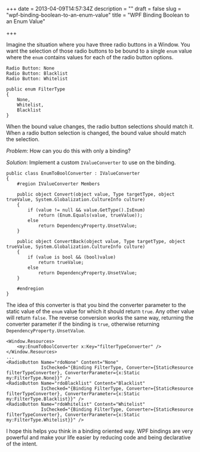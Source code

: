 +++
date = 2013-04-09T14:57:34Z
description = ""
draft = false
slug = "wpf-binding-boolean-to-an-enum-value"
title = "WPF Binding Boolean to an Enum Value"

+++


Imagine the situation where you have three radio buttons in a Window. You want the selection of those radio buttons to be bound to a single `enum` value where the `enum` contains values for each of the radio button options.

```
Radio Button: None
Radio Button: Blacklist
Radio Button: Whitelist

public enum FilterType
{
    None,
    Whitelist,
    Blacklist
}
```

When the bound value changes, the radio button selections should match it. When a radio button selection is changed, the bound value should match the selection.

*Problem*: How can you do this with only a binding?

*Solution*: Implement a custom `IValueConverter` to use on the binding.

```
public class EnumToBoolConverter : IValueConverter
{
    #region IValueConverter Members

    public object Convert(object value, Type targetType, object trueValue, System.Globalization.CultureInfo culture)
    {
        if (value != null && value.GetType().IsEnum)
            return (Enum.Equals(value, trueValue));
        else
            return DependencyProperty.UnsetValue;
    }

    public object ConvertBack(object value, Type targetType, object trueValue, System.Globalization.CultureInfo culture)
    {
        if (value is bool && (bool)value)
            return trueValue;
        else
            return DependencyProperty.UnsetValue;
    }

    #endregion
}
```

The idea of this converter is that you bind the converter parameter to the static value of the `enum` value for which it should return `true`. Any other value will return `false`. The reverse conversion works the same way, returning the converter parameter if the binding is `true`, otherwise returning `DependencyProperty.UnsetValue`.

```
<Window.Resources>
    <my:EnumToBoolConverter x:Key="filterTypeConverter" />
</Window.Resources>
...
<RadioButton Name="rdoNone" Content="None" 
             IsChecked="{Binding FilterType, Converter={StaticResource filterTypeConverter}, ConverterParameter={x:Static my:FilterType.None}}" />
<RadioButton Name="rdoBlacklist" Content="Blacklist" 
             IsChecked="{Binding FilterType, Converter={StaticResource filterTypeConverter}, ConverterParameter={x:Static my:FilterType.Blacklist}}" />
<RadioButton Name="rdoWhitelist" Content="Whitelist" 
             IsChecked="{Binding FilterType, Converter={StaticResource filterTypeConverter}, ConverterParameter={x:Static my:FilterType.Whitelist}}" />
```

I hope this helps you think in a binding oriented way. WPF bindings are very powerful and make your life easier by reducing code and being declarative of the intent.

